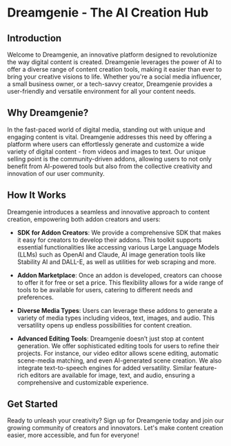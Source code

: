 # Dreamgenie - The AI Creation Hub

## Introduction
Welcome to Dreamgenie, an innovative platform designed to revolutionize the way digital content is created. Dreamgenie leverages the power of AI to offer a diverse range of content creation tools, making it easier than ever to bring your creative visions to life. Whether you're a social media influencer, a small business owner, or a tech-savvy creator, Dreamgenie provides a user-friendly and versatile environment for all your content needs.

## Why Dreamgenie?
In the fast-paced world of digital media, standing out with unique and engaging content is vital. Dreamgenie addresses this need by offering a platform where users can effortlessly generate and customize a wide variety of digital content - from videos and images to text. Our unique selling point is the community-driven addons, allowing users to not only benefit from AI-powered tools but also from the collective creativity and innovation of our user community.

## How It Works
Dreamgenie introduces a seamless and innovative approach to content creation, empowering both addon creators and users:

- **SDK for Addon Creators**: We provide a comprehensive SDK that makes it easy for creators to develop their addons. This toolkit supports essential functionalities like accessing various Large Language Models (LLMs) such as OpenAI and Claude, AI image generation tools like Stability AI and DALL-E, as well as utilities for web scraping and more.

- **Addon Marketplace**: Once an addon is developed, creators can choose to offer it for free or set a price. This flexibility allows for a wide range of tools to be available for users, catering to different needs and preferences.

- **Diverse Media Types**: Users can leverage these addons to generate a variety of media types including videos, text, images, and audio. This versatility opens up endless possibilities for content creation.

- **Advanced Editing Tools**: Dreamgenie doesn’t just stop at content generation. We offer sophisticated editing tools for users to refine their projects. For instance, our video editor allows scene editing, automatic scene-media matching, and even AI-generated scene creation. We also integrate text-to-speech engines for added versatility. Similar feature-rich editors are available for image, text, and audio, ensuring a comprehensive and customizable experience.

## Get Started
Ready to unleash your creativity? Sign up for Dreamgenie today and join our growing community of creators and innovators. Let's make content creation easier, more accessible, and fun for everyone!
